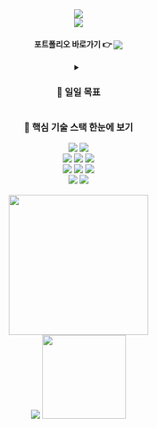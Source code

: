 <div align="center">
  <img src="https://capsule-render.vercel.app/api?type=waving&color=auto&height=220&section=header&text=Hoonloper's%20Github.&fontSize=50&animation=twinkling" />
</div>

<div align="center">
  <div>
    <div>
      <a href="https://github.com/anuraghazra/github-readme-stats">
        <img align="center" src="https://komarev.com/ghpvc/?username=yonghoon-jung&color=blueviolet&" />
      </a>
    <div>
    <div>
      <h4> 포트폴리오 바로가기 👉
        <a href="https://hoonloper.notion.site/Hello-I-m-Hoonloper-2a89b9e01ede427286d82fc896541524">
          <img align="center" src="https://img.shields.io/badge/Hoonloper 포트폴리오-000000?logo=Notion&logoColor=white" />  
        </a>
    </div>
  </div>
</div>

<details>
  <summary><h3> 🎯 일일 목표</summary>
  <div>
    <h4> 1. 1일 1커밋 - 잔디밭 만들기🤩 <br>
    2. 알고리즘, JS, TS, Nest.Js, Node.Js 공부 <br>
    3. 개발 블로그 정리! 
  </div>
</details>

<div align="center">
  <h3> 🔎 핵심 기술 스택 한눈에 보기
</div>

<div align="center">
  <img src="https://img.shields.io/badge/JavaScript-F7DF1E?style=for-the-badge&logo=JavaScript&logoColor=white">
  <img src="https://img.shields.io/badge/TypeScript-3178C6?style=for-the-badge&logo=TypeScript&logoColor=white">
</div>

<div align="center">
  <img src="https://img.shields.io/badge/Node-339933?style=for-the-badge&logo=Node.js&logoColor=white">
  <img src="https://img.shields.io/badge/Nest-E0234E?style=for-the-badge&logo=NestJS&logoColor=white">
  <img src="https://img.shields.io/badge/Express-000000?style=for-the-badge&logo=Express&logoColor=white">
</div>

<div align="center">
  <img src="https://img.shields.io/badge/MySQL-4479A1?style=for-the-badge&logo=MySQL&logoColor=white">
  <img src="https://img.shields.io/badge/MariaDB-003545?style=for-the-badge&logo=MariaDB&logoColor=white">
  <img src="https://img.shields.io/badge/MongoDB-47A248?style=for-the-badge&logo=MongoDB&logoColor=white">
</div>

<div align="center">
  <img src="https://img.shields.io/badge/Slack-4A154B?style=for-the-badge&logo=Slack&logoColor=white">
  <img src="https://img.shields.io/badge/Notion-000000?style=for-the-badge&logo=Notion&logoColor=white">
</div>

<div>
  <br>
  <img height="250px" src="https://user-images.githubusercontent.com/78959175/184319807-064bf4d5-9678-46a3-8a92-8ac31c85f652.gif" />
</div>

<!-- 통계를 나타냄 -->
<div align="center">
  <a href="https://opgc.me/#/users/hoonloper" target="_blank"><img src="https://api.opgc.me/githubs/users/hoonloper/tag/?theme=basic" /></a>
  <img height="150px" src="https://github-readme-stats.vercel.app/api?username=hoonloper&show_icons=true&title_color=000000&bg_color=FFFFFF&border_color=000000" />
</div>

<div align="center">
</div>
<!-- 사용하는 언어를 나타냄 -->
<!-- [![Top Langs](https://github-readme-stats.vercel.app/api/top-langs/?username=yonghoon-jung)](https://github.com/anuraghazra/github-readme-stats)-->

<!--
**hoonloper/hoonloper** is a ✨ _special_ ✨ repository because its `README.md` (this file) appears on your GitHub profile.

Here are some ideas to get you started:

- 🔭 I’m currently working on ...
- 🌱 I’m currently learning ...
- 👯 I’m looking to collaborate on ...
- 🤔 I’m looking for help with ...
- 💬 Ask me about ...
- 📫 How to reach me: ...
- 😄 Pronouns: ...
- ⚡ Fun fact: ...
-->
